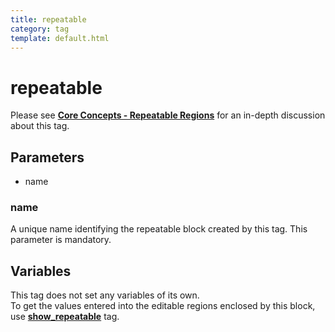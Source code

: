 ```yaml
---
title: repeatable
category: tag
template: default.html
---
```


# repeatable

Please see [**Core Concepts - Repeatable Regions**](../../concepts/repeatable-regions.html) for an in-depth discussion about this tag.

## Parameters

*   name

### name

A unique name identifying the repeatable block created by this tag. This parameter is mandatory.

## Variables

This tag does not set any variables of its own.<br/>
To get the values entered into the editable regions enclosed by this block, use [**show\_repeatable**](../show_repeatable.html) tag.
